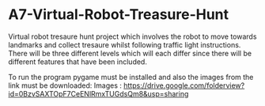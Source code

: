 A7-Virtual-Robot-Treasure-Hunt
==============================
Virtual robot tresaure hunt project which involves the robot to move towards landmarks and collect tresaure whilst following traffic light instructions. There will be three different levels which will each differ since there will be different features that have been included.

To run the program pygame must be installed and also the images from the link must be downloaded:
Images : https://drive.google.com/folderview?id=0BzvSAXTOpF7CeENlRmxTUGdsQm8&usp=sharing
